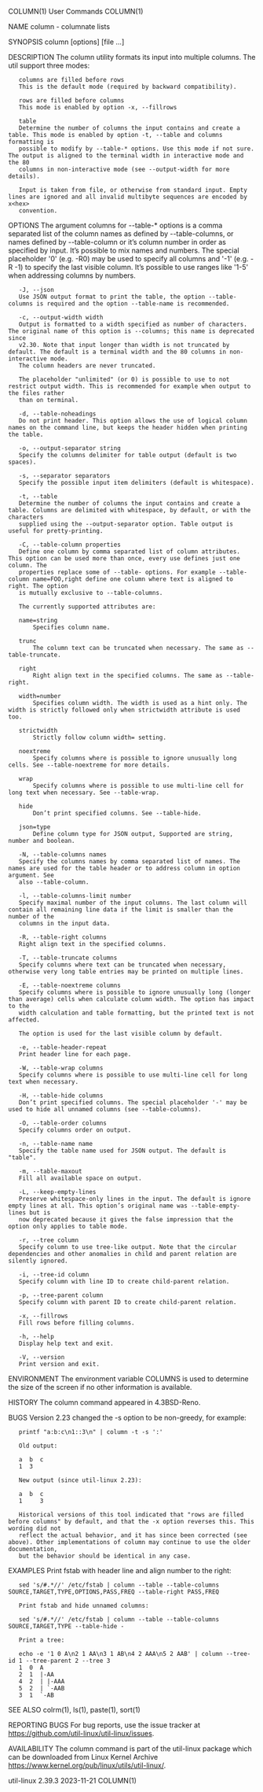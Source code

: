 COLUMN(1)								 User Commands								     COLUMN(1)

NAME
       column - columnate lists

SYNOPSIS
       column [options] [file ...]

DESCRIPTION
       The column utility formats its input into multiple columns. The util support three modes:

       columns are filled before rows
	   This is the default mode (required by backward compatibility).

       rows are filled before columns
	   This mode is enabled by option -x, --fillrows

       table
	   Determine the number of columns the input contains and create a table. This mode is enabled by option -t, --table and columns formatting is
	   possible to modify by --table-* options. Use this mode if not sure. The output is aligned to the terminal width in interactive mode and the 80
	   columns in non-interactive mode (see --output-width for more details).

       Input is taken from file, or otherwise from standard input. Empty lines are ignored and all invalid multibyte sequences are encoded by x<hex>
       convention.

OPTIONS
       The argument columns for --table-* options is a comma separated list of the column names as defined by --table-columns, or names defined by
       --table-column or it’s column number in order as specified by input. It’s possible to mix names and numbers. The special placeholder '0' (e.g. -R0) may
       be used to specify all columns and '-1' (e.g. -R -1) to specify the last visible column. It’s possible to use ranges like '1-5' when addressing columns
       by numbers.

       -J, --json
	   Use JSON output format to print the table, the option --table-columns is required and the option --table-name is recommended.

       -c, --output-width width
	   Output is formatted to a width specified as number of characters. The original name of this option is --columns; this name is deprecated since
	   v2.30. Note that input longer than width is not truncated by default. The default is a terminal width and the 80 columns in non-interactive mode.
	   The column headers are never truncated.

	   The placeholder "unlimited" (or 0) is possible to use to not restrict output width. This is recommended for example when output to the files rather
	   than on terminal.

       -d, --table-noheadings
	   Do not print header. This option allows the use of logical column names on the command line, but keeps the header hidden when printing the table.

       -o, --output-separator string
	   Specify the columns delimiter for table output (default is two spaces).

       -s, --separator separators
	   Specify the possible input item delimiters (default is whitespace).

       -t, --table
	   Determine the number of columns the input contains and create a table. Columns are delimited with whitespace, by default, or with the characters
	   supplied using the --output-separator option. Table output is useful for pretty-printing.

       -C, --table-column properties
	   Define one column by comma separated list of column attributes. This option can be used more than once, every use defines just one column. The
	   properties replace some of --table- options. For example --table-column name=FOO,right define one column where text is aligned to right. The option
	   is mutually exclusive to --table-columns.

	   The currently supported attributes are:

	   name=string
	       Specifies column name.

	   trunc
	       The column text can be truncated when necessary. The same as --table-truncate.

	   right
	       Right align text in the specified columns. The same as --table-right.

	   width=number
	       Specifies column width. The width is used as a hint only. The width is strictly followed only when strictwidth attribute is used too.

	   strictwidth
	       Strictly follow column width= setting.

	   noextreme
	       Specify columns where is possible to ignore unusually long cells. See --table-noextreme for more details.

	   wrap
	       Specify columns where is possible to use multi-line cell for long text when necessary. See --table-wrap.

	   hide
	       Don’t print specified columns. See --table-hide.

	   json=type
	       Define column type for JSON output, Supported are string, number and boolean.

       -N, --table-columns names
	   Specify the columns names by comma separated list of names. The names are used for the table header or to address column in option argument. See
	   also --table-column.

       -l, --table-columns-limit number
	   Specify maximal number of the input columns. The last column will contain all remaining line data if the limit is smaller than the number of the
	   columns in the input data.

       -R, --table-right columns
	   Right align text in the specified columns.

       -T, --table-truncate columns
	   Specify columns where text can be truncated when necessary, otherwise very long table entries may be printed on multiple lines.

       -E, --table-noextreme columns
	   Specify columns where is possible to ignore unusually long (longer than average) cells when calculate column width. The option has impact to the
	   width calculation and table formatting, but the printed text is not affected.

	   The option is used for the last visible column by default.

       -e, --table-header-repeat
	   Print header line for each page.

       -W, --table-wrap columns
	   Specify columns where is possible to use multi-line cell for long text when necessary.

       -H, --table-hide columns
	   Don’t print specified columns. The special placeholder '-' may be used to hide all unnamed columns (see --table-columns).

       -O, --table-order columns
	   Specify columns order on output.

       -n, --table-name name
	   Specify the table name used for JSON output. The default is "table".

       -m, --table-maxout
	   Fill all available space on output.

       -L, --keep-empty-lines
	   Preserve whitespace-only lines in the input. The default is ignore empty lines at all. This option’s original name was --table-empty-lines but is
	   now deprecated because it gives the false impression that the option only applies to table mode.

       -r, --tree column
	   Specify column to use tree-like output. Note that the circular dependencies and other anomalies in child and parent relation are silently ignored.

       -i, --tree-id column
	   Specify column with line ID to create child-parent relation.

       -p, --tree-parent column
	   Specify column with parent ID to create child-parent relation.

       -x, --fillrows
	   Fill rows before filling columns.

       -h, --help
	   Display help text and exit.

       -V, --version
	   Print version and exit.

ENVIRONMENT
       The environment variable COLUMNS is used to determine the size of the screen if no other information is available.

HISTORY
       The column command appeared in 4.3BSD-Reno.

BUGS
       Version 2.23 changed the -s option to be non-greedy, for example:

	   printf "a:b:c\n1::3\n" | column -t -s ':'

       Old output:

	   a  b	 c
	   1  3

       New output (since util-linux 2.23):

	   a  b	 c
	   1	 3

       Historical versions of this tool indicated that "rows are filled before columns" by default, and that the -x option reverses this. This wording did not
       reflect the actual behavior, and it has since been corrected (see above). Other implementations of column may continue to use the older documentation,
       but the behavior should be identical in any case.

EXAMPLES
       Print fstab with header line and align number to the right:

	   sed 's/#.*//' /etc/fstab | column --table --table-columns SOURCE,TARGET,TYPE,OPTIONS,PASS,FREQ --table-right PASS,FREQ

       Print fstab and hide unnamed columns:

	   sed 's/#.*//' /etc/fstab | column --table --table-columns SOURCE,TARGET,TYPE --table-hide -

       Print a tree:

	   echo -e '1 0 A\n2 1 AA\n3 1 AB\n4 2 AAA\n5 2 AAB' | column --tree-id 1 --tree-parent 2 --tree 3
	   1  0	 A
	   2  1	 |-AA
	   4  2	 | |-AAA
	   5  2	 | `-AAB
	   3  1	 `-AB

SEE ALSO
       colrm(1), ls(1), paste(1), sort(1)

REPORTING BUGS
       For bug reports, use the issue tracker at https://github.com/util-linux/util-linux/issues.

AVAILABILITY
       The column command is part of the util-linux package which can be downloaded from Linux Kernel Archive
       <https://www.kernel.org/pub/linux/utils/util-linux/>.

util-linux 2.39.3							  2023-11-21								     COLUMN(1)
